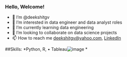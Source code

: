 ### Hello, Welcome!
 
 
- 👋 I’m @deekshitgv
- 👀 I’m interested in data engineer and data analyst roles
- 🌱 I’m currently learning data engineering
- 💞️ I’m looking to collaborate on data science projects
- 📫 How to reach me deekshitgv@yahoo.com, [LinkedIn](https://www.linkedin.com/in/deekshitgv/)


##Skills:
 *Python, R, •	Tableau![image](https://user-images.githubusercontent.com/16990183/114910776-33c5c400-9e16-11eb-9bf6-329fd61dbd2d.png)
 *

<!---
deekshitgv/deekshitgv is a ✨ special ✨ repository because its `README.md` (this file) appears on your GitHub profile.
You can click the Preview link to take a look at your changes.
--->
